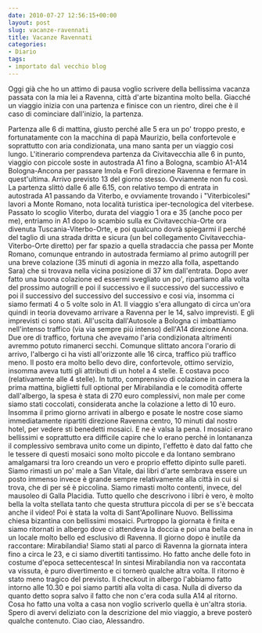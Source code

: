 ```yaml
---
date: 2010-07-27 12:56:15+00:00
layout: post
slug: vacanze-ravennati
title: Vacanze Ravennati
categories:
- Diario
tags:
- importato dal vecchio blog
---
```


Oggi già che ho un attimo di pausa voglio scrivere della bellissima vacanza passata con la mia lei a Ravenna, città d'arte bizantina molto bella. Giacché un viaggio inizia con una partenza e finisce con un rientro, direi che è il caso di cominciare dall'inizio, la partenza.
<!--more-->

Partenza alle 6 di mattina, giusto perché alle 5 era un po' troppo presto, e fortunatamente con la macchina di papà Maurizio, bella confortevole e soprattutto con aria condizionata, una mano santa per un viaggio cosi lungo.
L'itinerario comprendeva partenza da Civitavecchia alle 6 in punto, viaggio con piccole soste in autostrada A1 fino a Bologna, scambio A1-A14 Bologna-Ancona per passare Imola e Forlì direzione Ravenna e fermare in quest'ultima. Arrivo previsto 13 del giorno stesso. Ovviamente non fu così.
La partenza slittò dalle 6 alle 6.15, con relativo tempo di entrata in autostrada A1 passando da Viterbo, e ovviamente trovando i "Viterbicolesi" lavori a Monte Romano, nota località turistica iper-tecnologica del viterbese.
Passato lo scoglio Viterbo, durata del viaggio 1 ora e 35 (anche poco per me), entriamo in A1 dopo lo scambio sulla ex Civitavecchia-Orte ora divenuta Tuscania-Viterbo-Orte, e poi qualcuno dovrà spiegarmi il perché del taglio di una strada dritta e sicura (un bel collegamento Civitavecchia-Viterbo-Orte diretto) per far spazio a quella stradaccia che passa per Monte Romano, comunque entrando in autostrada fermiamo al primo autogrill per una breve colazione (35 minuti di agonia in mezzo alla folla, aspettando Sara) che si trovava nella vicina posizione di 37 km dall'entrata. Dopo aver fatto una buona colazione ed essermi svegliato un po', ripartiamo alla volta del prossimo autogrill e poi il successivo e il successivo del successivo e poi il successivo del successivo del successivo e cosi via, insomma ci siamo fermati 4 o 5 volte solo in A1.
Il viaggio s'era allungato di circa un'ora quindi in teoria dovevamo arrivare a Ravenna per le 14, salvo imprevisti. E gli imprevisti ci sono stati. All'uscita dall'Autosole a Bologna ci imbattiamo nell'intenso traffico (via via sempre più intenso) dell'A14 direzione Ancona. Due ore di traffico, fortuna che avevamo l'aria condizionata altrimenti avremmo potuto rimanerci secchi. Comunque slittato ancora l'orario di arrivo, l'albergo ci ha visti all'orizzonte alle 16 circa, traffico più traffico meno.
Il posto era molto bello devo dire, confortevole, ottimo servizio, insomma aveva tutti gli attributi di un hotel a 4 stelle. E costava poco (relativamente alle 4 stelle). In tutto, comprensivo di colazione in camera la prima mattina, biglietti full optional per Mirabilandia e le comodità offerte dall'albergo, la spesa è stata di 270 euro complessivi, non male per come siamo stati coccolati, considerata anche la colazione a letto di 10 euro.
Insomma il primo giorno arrivati in albergo e posate le nostre cose siamo immediatamente ripartiti direzione Ravenna centro, 10 minuti dal nostro hotel, per vedere sti benedetti mosaici. E ne è valsa la pena. I mosaici erano bellissimi e soprattutto era difficile capire che lo erano perché in lontananza il complessivo sembrava unito come un dipinto, l'effetto è dato dal fatto che le tessere di questi mosaici sono molto piccole e da lontano sembrano amalgamarsi tra loro creando un vero e proprio effetto dipinto sulle pareti. Siamo rimasti un po' male a San Vitale, dai libri d'arte sembrava essere un posto immenso invece è grande sempre relativamente alla città in cui si trova, che di per sé è piccolina. Siamo rimasti molto contenti, invece, del mausoleo di Galla Placidia. Tutto quello che descrivono i libri è vero, è molto bella la volta stellata tanto che questa struttura piccola di per se s'è beccata anche il video! Poi è stata la volta di Sant'Apollinare Nuovo. Bellissima chiesa bizantina con bellissimi mosaici. Purtroppo la giornata è finita e siamo ritornati in albergo dove ci attendeva la doccia e poi una bella cena in un locale molto bello ed esclusivo di Ravenna. Il giorno dopo è inutile da raccontare: Mirabilandia! Siamo stati al parco di Ravenna la giornata intera fino a circa le 23, e ci siamo divertiti tantissimo. Ho fatto anche delle foto in costume d'epoca settecentesca! In sintesi Mirabilandia non va raccontata va vissuta, è puro divertimento e ci tornerò qualche altra volta. Il ritorno è stato meno tragico del previsto. Il checkout in albergo l'abbiamo fatto intorno alle 10.30 e poi siamo partiti alla volta di casa. Nulla di diverso da quanto detto sopra salvo il fatto che non c'era coda sulla A14 al ritorno. Cosa ho fatto una volta a casa non voglio scriverlo quella è un'altra storia.
Spero di avervi deliziato con la descrizione del mio viaggio, a breve posterò qualche contenuto.
Ciao ciao,
Alessandro.
